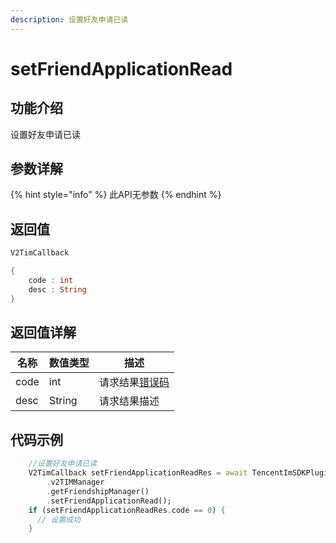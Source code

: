 ```yaml
---
description: 设置好友申请已读
---
```


# setFriendApplicationRead

## 功能介绍

设置好友申请已读

## 参数详解

{% hint style="info" %}
此API无参数
{% endhint %}

## 返回值

```dart
V2TimCallback

{
    code : int
    desc : String
}
```

## 返回值详解

| 名称   | 数值类型   | 描述                                                             |
| ---- | ------ | -------------------------------------------------------------- |
| code | int    | 请求结果[错误码](https://cloud.tencent.com/document/product/269/1671) |
| desc | String | 请求结果描述                                                         |

## 代码示例  &#x20;

```dart
    //设置好友申请已读
    V2TimCallback setFriendApplicationReadRes = await TencentImSDKPlugin
        .v2TIMManager
        .getFriendshipManager()
        .setFriendApplicationRead();
    if (setFriendApplicationReadRes.code == 0) {
      // 设置成功
    }
```
